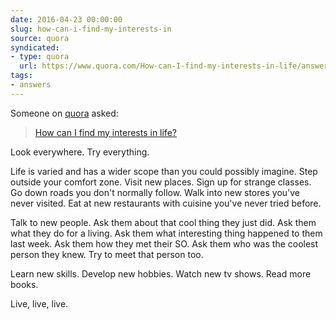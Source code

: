 ```yaml
---
date: 2016-04-23 00:00:00
slug: how-can-i-find-my-interests-in
source: quora
syndicated:
- type: quora
  url: https://www.quora.com/How-can-I-find-my-interests-in-life/answer/Roy-Tang
tags:
- answers
---
```


Someone on [quora](https://quora.com) asked:

> [How can I find my interests in life?](https://www.quora.com/How-can-I-find-my-interests-in-life/answer/Roy-Tang)


Look everywhere. Try everything. 

Life is varied and has a wider scope than you could possibly imagine. Step outside your comfort zone. Visit new places. Sign up for strange classes. Go down roads you don't normally follow. Walk into new stores you've never visited. Eat at new restaurants with cuisine you've never tried before. 

Talk to new people. Ask them about that cool thing they just did. Ask them what they do for a living. Ask them what interesting thing happened to them last week. Ask them how they met their SO. Ask them who was the coolest person they knew. Try to meet that person too.

Learn new skills. Develop new hobbies. Watch new tv shows. Read more books. 

Live, live, live.
